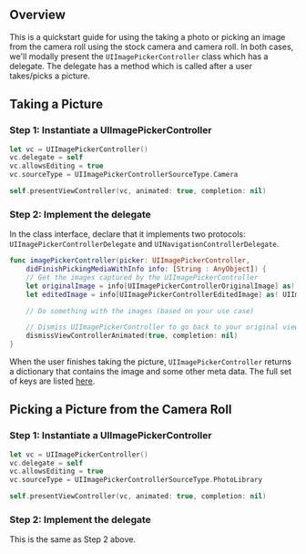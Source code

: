 ## Overview

This is a quickstart guide for using the taking a photo or picking an image from the camera roll using the stock camera and camera roll. In both cases, we'll modally present the `UIImagePickerController` class which has a delegate. The delegate has a method which is called after a user takes/picks a picture.

## Taking a Picture

### Step 1: Instantiate a UIImagePickerController

```swift
let vc = UIImagePickerController()
vc.delegate = self
vc.allowsEditing = true
vc.sourceType = UIImagePickerControllerSourceType.Camera

self.presentViewController(vc, animated: true, completion: nil)
```

### Step 2: Implement the delegate

In the class interface, declare that it implements two protocols: `UIImagePickerControllerDelegate` and `UINavigationControllerDelegate`.

```swift
func imagePickerController(picker: UIImagePickerController,
    didFinishPickingMediaWithInfo info: [String : AnyObject]) {
    // Get the images captured by the UIImagePickerController
    let originalImage = info[UIImagePickerControllerOriginalImage] as! UIImage
    let editedImage = info[UIImagePickerControllerEditedImage] as! UIImage

    // Do something with the images (based on your use case)

    // Dismiss UIImagePickerController to go back to your original view controller
    dismissViewControllerAnimated(true, completion: nil)
}
```

When the user finishes taking the picture, `UIImagePickerController` returns a dictionary that contains the image and some other meta data. The full set of keys are listed [here](https://developer.apple.com/library/prerelease/ios/documentation/UIKit/Reference/UIImagePickerControllerDelegate_Protocol/index.html#//apple_ref/doc/constant_group/Editing_Information_Keys).

## Picking a Picture from the Camera Roll

### Step 1: Instantiate a UIImagePickerController

```swift
let vc = UIImagePickerController()
vc.delegate = self
vc.allowsEditing = true
vc.sourceType = UIImagePickerControllerSourceType.PhotoLibrary

self.presentViewController(vc, animated: true, completion: nil)
```

### Step 2: Implement the delegate

This is the same as Step 2 above.
